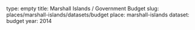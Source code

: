 type: empty
title: Marshall Islands / Government Budget
slug: places/marshall-islands/datasets/budget
place: marshall-islands
dataset: budget
year: 2014

